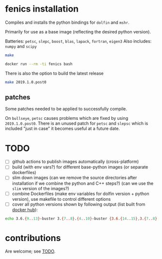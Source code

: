 # fenics installation

Compiles and installs the python bindings for `dolfin` and `mshr`.

Primarily for use as a base image (reflecting the desired python version).

Batteries: `petsc`, `slepc`, `boost`, `blas`, `lapack`, `fortran`, `eigen3`
Also includes: `numpy` and `scipy`


```sh
make
```

```sh
docker run --rm -ti fenics bash
```

There is also the option to build the latest release

```sh
make 2019.1.0.post0
```


## patches
Some patches needed to be applied to successfully compile.

On `bullseye`, `petsc` causes problems which are fixed by using `2019.1.0.post0`.
There is an unused patch for `petsc` and `slepsc` which is included "just in case" it becomes useful at a future date.


# TODO
- [ ] github actions to publish images automatically (cross-platform)
- [ ] build (with env vars?) for different base-python images (or separate dockerfiles)
- [ ] slim down images (can we remove the source directories after installation if we combine the python and C++ steps?) (can we use the `slim` version of the images?)
- [ ] combine Dockerfiles (make env variables for dolfin version + python version), use makefile to control different options
- [ ] cover all python versions shown by following output (list built from [docker hub](https://hub.docker.com/_/python?tab=tags)):

```sh
echo 3.6.{9..13}-buster 3.{7..8}.{4..10}-buster {3.6.{14..15},3.{7..8}.{11..12},3.9.{6..9},3.10.{0..1}}-{bullseye,buster} | sort
```

# contributions
Are welcome; see [TODO](#todo).
